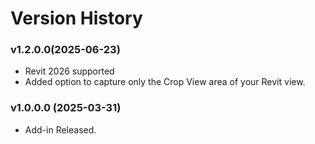 # Version History

### v1.2.0.0(2025-06-23)&#x20;

* Revit 2026 supported
* Added option to capture only the Crop View area of your Revit view.

### v1.0.0.0 (2025-03-31)

* Add-in Released.

